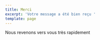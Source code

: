 ```yaml
---
title: Merci
excerpt: 'Votre message a été bien reçu '
template: page
---
```


Nous revenons vers vous très rapidement